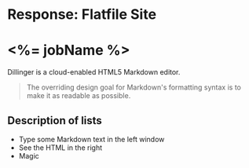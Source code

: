 Response: Flatfile Site
=========
# <%= jobName %>

Dillinger is a cloud-enabled HTML5 Markdown editor.

> The overriding design goal for Markdown's
> formatting syntax is to make it as readable 
> as possible. 

## Description of lists

  - Type some Markdown text in the left window
  - See the HTML in the right
  - Magic



